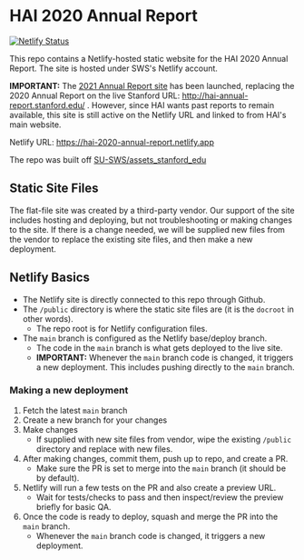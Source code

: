 # HAI 2020 Annual Report

[![Netlify Status](https://api.netlify.com/api/v1/badges/bc17d46e-b46f-4c89-b476-89cbe562e198/deploy-status)](https://app.netlify.com/sites/hai-2020-annual-report/deploys)

This repo contains a Netlify-hosted static website for the HAI 2020 Annual Report. The site is hosted under SWS's Netlify account.

**IMPORTANT:** The [2021 Annual Report site](https://github.com/SU-SWS/hai-2021-annual-report) has been launched, replacing the 2020 Annual Report on the live Stanford URL: http://hai-annual-report.stanford.edu/ . However, since HAI wants past reports to remain available, this site is still active on the Netlify URL and linked to from HAI's main website.

Netlify URL: https://hai-2020-annual-report.netlify.app

The repo was built off [SU-SWS/assets_stanford_edu](https://github.com/SU-SWS/assets_stanford_edu)

## Static Site Files
The flat-file site was created by a third-party vendor. Our support of the site includes hosting and deploying, but not troubleshooting or making changes to the site. If there is a change needed, we will be supplied new files from the vendor to replace the existing site files, and then make a new deployment.

## Netlify Basics
- The Netlify site is directly connected to this repo through Github.
- The `/public` directory is where the static site files are (it is the `docroot` in other words).
    - The repo root is for Netlify configuration files.
- The `main` branch is configured as the Netlify base/deploy branch.
    - The code in the `main` branch is what gets deployed to the live site.
    - **IMPORTANT:** Whenever the `main` branch code is changed, it triggers a new deployment. This includes pushing directly to the `main` branch.

### Making a new deployment
1. Fetch the latest `main` branch
1. Create a new branch for your changes
1. Make changes
    - If supplied with new site files from vendor, wipe the existing `/public` directory and replace with new files.
1. After making changes, commit them, push up to repo, and create a PR.
    - Make sure the PR is set to merge into the `main` branch (it should be by default).
1. Netlify will run a few tests on the PR and also create a preview URL.
    - Wait for tests/checks to pass and then inspect/review the preview briefly for basic QA.
1. Once the code is ready to deploy, squash and merge the PR into the `main` branch.
    - Whenever the `main` branch code is changed, it triggers a new deployment.